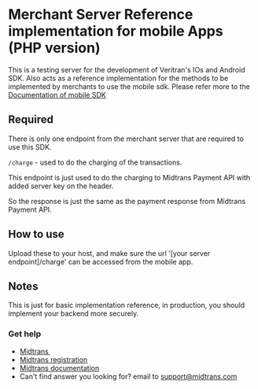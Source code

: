 # Merchant Server Reference implementation for mobile Apps (PHP version)

This is a testing server for the development of Veritran's IOs and Android SDK. Also acts as a reference implementation for the methods to be implemented by merchants to use the mobile sdk.
Please refer more to the [Documentation of mobile SDK](http://mobile-docs.midtrans.com/)

## Required 
There is only one endpoint from the merchant server that are required to use this SDK.

`/charge` - used to do the charging of the transactions.

This endpoint is just used to do the charging to Midtrans Payment API with added server key on the header.

So the response is just the same as the payment response from Midtrans Payment API.

## How to use
Upload these to your host, and make sure the url '[your server endpoint]/charge' can be accessed from the mobile app.

## Notes
This is just for basic implementation reference, in production, you should implement your backend more securely.

### Get help
* [Midtrans&nbsp;](https://www.midtrans.com)
* [Midtrans registration](https://dashboard.midtrans.com/register)
* [Midtrans documentation](http://docs.midtrans.com)
* Can't find answer you looking for? email to [support@midtrans.com](mailto:support@midtrans.com)